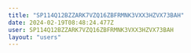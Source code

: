 ```yaml
---
title: "SP114Q12BZZARK7VZQ16ZBFRMNK3VXX3HZVX73BAH"
date: 2024-02-19T08:48:24.477Z
user: SP114Q12BZZARK7VZQ16ZBFRMNK3VXX3HZVX73BAH
layout: "users"
---
```

    